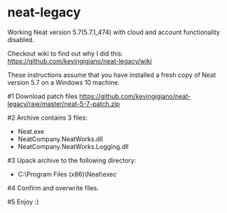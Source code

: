 # neat-legacy
Working Neat version 5.7(5.7.1_474) with cloud and account functionality disabled.

Checkout wiki to find out why I did this: https://github.com/kevingigiano/neat-legacy/wiki

These instructions assume that you have installed a fresh copy of Neat version 5.7 on a Windows 10 machine.

#1 Download patch files https://github.com/kevingigiano/neat-legacy/raw/master/neat-5-7-patch.zip

#2 Archive contains 3 files:
* Neat.exe
* NeatCompany.NeatWorks.dll
* NeatCompany.NeatWorks.Logging.dll

#3 Upack archive to the following directory:
* C:\Program Files (x86)\Neat\exec

#4 Confirm and overwrite files.

#5 Enjoy :)

